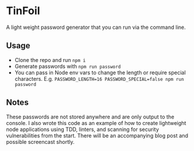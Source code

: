 # TinFoil
A light weight password generator that you can run via the command line.

## Usage
- Clone the repo and run `npm i`
- Generate passwords with `npm run password`
- You can pass in Node env vars to change the length or require special characters. E.g. `PASSWORD_LENGTH=16 PASSWORD_SPECIAL=false npm run password`

## Notes
These passwords are not stored anywhere and are only output to the console.  I also wrote this code as an example of how to create
lightweight node applications using TDD, linters, and scanning for security vulnerabilities from the start.  There will be an accompanying
blog post and possible screencast shortly.